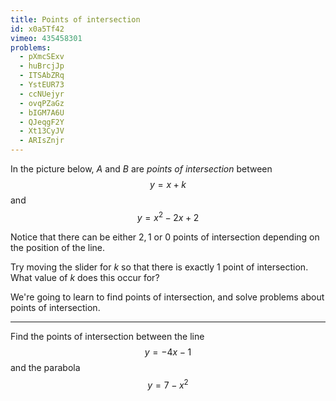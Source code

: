 ```yaml
---
title: Points of intersection
id: x0a5Tf42
vimeo: 435458301
problems:
  - pXmcSExv
  - huBrcjJp
  - ITSAbZRq
  - YstEUR73
  - ccNUejyr
  - ovqPZaGz
  - bIGM7A6U
  - QJeqgF2Y
  - Xt13CyJV
  - ARIsZnjr
---
```


In the picture below, $A$ and $B$ are *points of intersection* between
$$
y = x + k
$$
and
$$
y = x^2 - 2x + 2
$$

<geogebra id="whcd9mbw"></geogebra>

Notice that there can be either $2, 1$ or $0$ points of intersection depending on the position of the line.

Try moving the slider for $k$ so that there is exactly $1$ point of intersection. What value of $k$ does this occur for?

We're going to learn to find points of intersection, and solve problems about points of intersection.

---

Find the points of intersection between the line
$$
y = -4x - 1
$$
and the parabola
$$
y = 7 - x^2
$$
